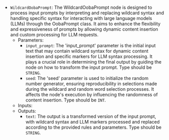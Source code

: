 - `WildcardOobaPrompt`: The WildcardOobaPrompt node is designed to process input prompts by interpreting and replacing wildcard syntax and handling specific syntax for interacting with large language models (LLMs) through the OobaPrompt class. It aims to enhance the flexibility and expressiveness of prompts by allowing dynamic content insertion and custom processing for LLM requests.
    - Parameters:
        - `input_prompt`: The 'input_prompt' parameter is the initial input text that may contain wildcard syntax for dynamic content insertion and specific markers for LLM syntax processing. It plays a crucial role in determining the final output by guiding the node on how to transform the input prompt. Type should be `STRING`.
        - `seed`: The 'seed' parameter is used to initialize the random number generator, ensuring reproducibility in selections made during the wildcard and random word selection processes. It affects the node's execution by influencing the randomness of content insertion. Type should be `INT`.
    - Inputs:
    - Outputs:
        - `text`: The output is a transformed version of the input prompt, with wildcard syntax and LLM markers processed and replaced according to the provided rules and parameters. Type should be `STRING`.
